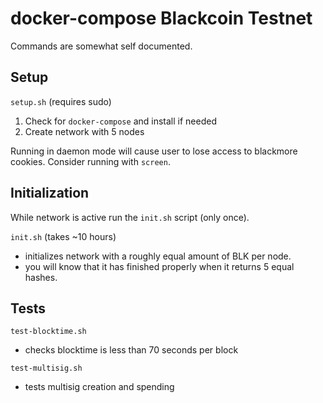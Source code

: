 # docker-compose Blackcoin Testnet

Commands are somewhat self documented.

## Setup

`setup.sh` (requires sudo)

1. Check for `docker-compose` and install if needed
1. Create network with 5 nodes

Running in daemon mode will cause user to lose access to blackmore cookies.
Consider running with `screen`.

## Initialization

While network is active run the `init.sh` script (only once).

`init.sh` (takes ~10 hours)

- initializes network with a roughly equal amount of BLK per node.
- you will know that it has finished properly when it returns 5 equal hashes.

## Tests

`test-blocktime.sh`

- checks blocktime is less than 70 seconds per block

`test-multisig.sh`

- tests multisig creation and spending
